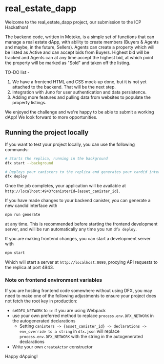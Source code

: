 # real_estate_dapp

Welcome to the real_estate_dapp project, our submission to the ICP Hackathon!

The backend code, written in Motoko, is a simple set of functions that can manage a real estate dApp, with ability to create members (Buyers & Agents and maybe, in the future, Sellers).  Agents can create a property which will be listed as Active and can accept bids from Buyers. Highest bid will be tracked and Agents can at any time accept the highest bid, at which point the property will be marked as "Sold" and taken off the listing.

TO-DO list -
1) We have a frontend HTML and CSS mock-up done, but it is not yet attached to the backend. That will be the next step.
2) Integration with Juno for user authentication and data persistence.
3) Adding more features and pulling data from websites to populate the property listings.

We enjoyed the challenge and we're happy to be able to submit a working dApp! We look forward to more opportunities.


## Running the project locally

If you want to test your project locally, you can use the following commands:

```bash
# Starts the replica, running in the background
dfx start --background

# Deploys your canisters to the replica and generates your candid interface
dfx deploy
```

Once the job completes, your application will be available at `http://localhost:4943?canisterId={asset_canister_id}`.

If you have made changes to your backend canister, you can generate a new candid interface with

```bash
npm run generate
```

at any time. This is recommended before starting the frontend development server, and will be run automatically any time you run `dfx deploy`.

If you are making frontend changes, you can start a development server with

```bash
npm start
```

Which will start a server at `http://localhost:8080`, proxying API requests to the replica at port 4943.

### Note on frontend environment variables

If you are hosting frontend code somewhere without using DFX, you may need to make one of the following adjustments to ensure your project does not fetch the root key in production:

- set`DFX_NETWORK` to `ic` if you are using Webpack
- use your own preferred method to replace `process.env.DFX_NETWORK` in the autogenerated declarations
  - Setting `canisters -> {asset_canister_id} -> declarations -> env_override to a string` in `dfx.json` will replace `process.env.DFX_NETWORK` with the string in the autogenerated declarations
- Write your own `createActor` constructor

Happy dApping!
